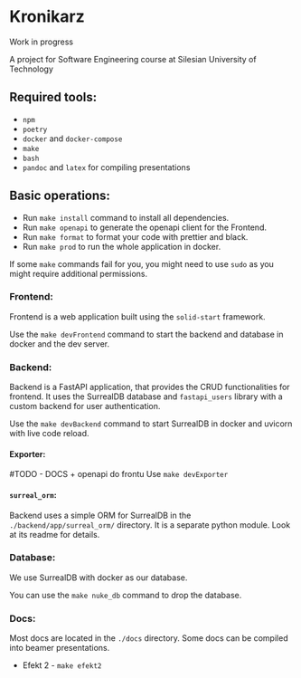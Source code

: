 # Kronikarz

Work in progress

A project for Software Engineering course at Silesian University of Technology

## Required tools:

- `npm`
- `poetry`
- `docker` and `docker-compose`
- `make`
- `bash`
- `pandoc` and `latex` for compiling presentations

## Basic operations:

- Run `make install` command to install all dependencies.
- Run `make openapi` to generate the openapi client for the Frontend.
- Run `make format` to format your code with prettier and black.
- Run `make prod` to run the whole application in docker.

If some `make` commands fail for you, you might need to use `sudo` as you might
require additional permissions.

### Frontend:

Frontend is a web application built using the `solid-start` framework.

Use the `make devFrontend` command to start the backend and database in docker 
and the dev server.

### Backend:

Backend is a FastAPI application, that provides the CRUD functionalities for 
frontend. It uses the SurrealDB database and `fastapi_users` library with a 
custom backend for user authentication.

Use the `make devBackend` command to start SurrealDB in docker and uvicorn with 
live code reload.

#### Exporter:

#TODO - DOCS + openapi do frontu
Use `make devExporter`

#### `surreal_orm`:

Backend uses a simple ORM for SurrealDB in the `./backend/app/surreal_orm/`
directory. It is a separate python module. Look at its readme for details.

### Database:

We use SurrealDB with docker as our database.

You can use the `make nuke_db` command to drop the database.

### Docs:

Most docs are located in the `./docs` directory. Some docs can be compiled into
beamer presentations.

- Efekt 2 - `make efekt2`
